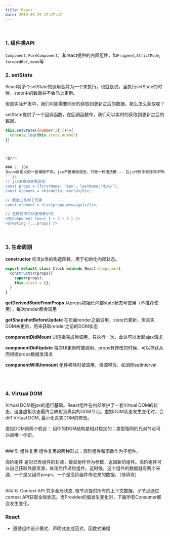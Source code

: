 ```yaml
---
title: React
date: 2019-05-29 17:27:47
---
```


<br/>

### 1. 组件类API
`Component`, `PureComponent`，和react提供的内置组件，如`Fragment`,`StrictMode`, `forwardRef`, `memo`等


### 2. setState
React将多个setState的调用合并为一个来执行，也就是说，当执行setState的时候，state中的数据并不会马上更新。

但是实际开发中，我们可能需要同步的获取到更新之后的数据，那么怎么获取呢？

setState提供了一个回调函数，在回调函数中，我们可以实时的获取到更新之后的数据。
```js
this.setState({number:3},()=>{
  console.log(this.state.number)
})
``


<br/>

### 2. JSX
与vue自定义的一套模板不同，jsx不是模板语言，只是一种语法糖 —— 在js代码中直接写HTML标记。当遇到*`<`*就当HTML解析,遇到*`{`*就当js解析。
```js
// jsx本身也是表达式
const props = {firstName: 'Ben', lastName:'Mike'};
const element = <h1>hello, world</h1>;

// 表达式作为子元素
const element = <li>{props.message}</li>;

// 在属性中可以使用表示式
<MyComponent foo={ 1 + 2 + 3 } />
<Greeting {...props} />
```


<br/>

### 3. 生命周期
**constructor**
标准js类的构造函数，用于初始化内部状态。
```js
export default class Clock extends React.Component{
  constructor(props){
    super(props);
    this.state = {};
  }
}
```

**getDerivedStateFromProps**
从props初始化内部state状态可使用（不推荐使用），每次render都会调用

**getSnapshotBeforeUpdate**
在页面render之前调用，state已更新，但真实DOM未更新，用来获取render之前的DOM状态

**componentDidMount**
UI渲染完成后调用，只执行一次，此处可以发起ajax请求

**componentDidUpdate**
每次UI更新时被调用，props有修改的时候，可以捕获从而根据props数据发请求

**componentWillUnmount**
组件移除时被调用，资源释放，如消除setInterval

<br/>


<br/>

### 4. Virtual DOM
Virtual DOM是jsx的运行基础。React组件在内部维护了一套Virtual DOM的状态，这套虚拟状态最终会映射到真实的DOM节点。虚拟DOM状态发生变化时，会diff Virtual DOM, 最小化真实DOM的修改。

虚拟DOM的两个假设： 组件的DOM结构是相对稳定的；类型相同的兄弟节点可以被唯一标识。

<br/>
### 5. 组件复用
组件复用的两种形式：高阶组件和函数作为子组件。

高阶组件
是对已有组件的封装，接受组件作为参数，返回新的组件。高阶组件可以自己获取外部资源，处理后传递给组件。这时候，这个组件的数据就有两个来源，一个是父组件props，一个是高阶组件传进来的数据。（待填坑）

<br/>
### 6. Context API
共享全局状态, 根节点提供所有的上下文数据，子节点通过context API获取全局状态。当Provider的值发生变化时，下面所有Consumer都会发生变化。








### React 
- 遵循组件设计模式、声明式变成范式、函数式编程




